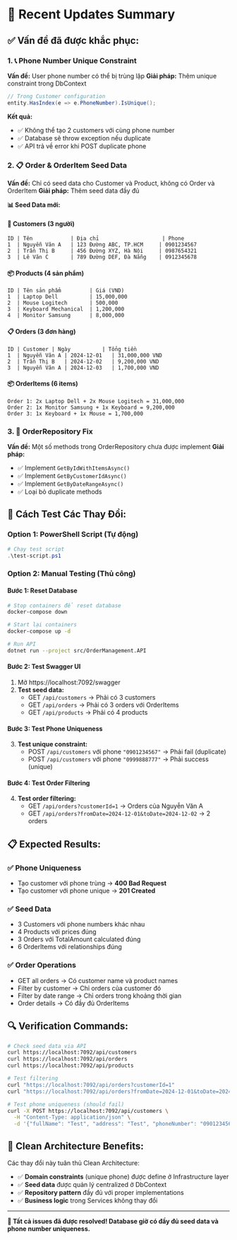 # 🔄 Recent Updates Summary

## ✅ **Vấn đề đã được khắc phục:**

### 1. 📞 **Phone Number Unique Constraint**
**Vấn đề:** User phone number có thể bị trùng lặp
**Giải pháp:** Thêm unique constraint trong DbContext

```csharp
// Trong Customer configuration
entity.HasIndex(e => e.PhoneNumber).IsUnique();
```

**Kết quả:** 
- ✅ Không thể tạo 2 customers với cùng phone number
- ✅ Database sẽ throw exception nếu duplicate
- ✅ API trả về error khi POST duplicate phone

### 2. 📋 **Order & OrderItem Seed Data**
**Vấn đề:** Chỉ có seed data cho Customer và Product, không có Order và OrderItem
**Giải pháp:** Thêm seed data đầy đủ

**📊 Seed Data mới:**

#### 👥 Customers (3 người)
```
ID | Tên            | Địa chỉ                    | Phone
1  | Nguyễn Văn A   | 123 Đường ABC, TP.HCM     | 0901234567
2  | Trần Thị B     | 456 Đường XYZ, Hà Nội     | 0987654321  
3  | Lê Văn C       | 789 Đường DEF, Đà Nẵng    | 0912345678
```

#### 📦 Products (4 sản phẩm)
```
ID | Tên sản phẩm         | Giá (VND)
1  | Laptop Dell          | 15,000,000
2  | Mouse Logitech       | 500,000
3  | Keyboard Mechanical  | 1,200,000  
4  | Monitor Samsung      | 8,000,000
```

#### 📋 Orders (3 đơn hàng)
```
ID | Customer | Ngày          | Tổng tiền
1  | Nguyễn Văn A | 2024-12-01   | 31,000,000 VND
2  | Trần Thị B   | 2024-12-02   | 9,200,000 VND
3  | Nguyễn Văn A | 2024-12-03   | 1,700,000 VND
```

#### 📦 OrderItems (6 items)
```
Order 1: 2x Laptop Dell + 2x Mouse Logitech = 31,000,000
Order 2: 1x Monitor Samsung + 1x Keyboard = 9,200,000  
Order 3: 1x Keyboard + 1x Mouse = 1,700,000
```

### 3. 🔧 **OrderRepository Fix**
**Vấn đề:** Một số methods trong OrderRepository chưa được implement
**Giải pháp:** 
- ✅ Implement `GetByIdWithItemsAsync()`
- ✅ Implement `GetByCustomerIdAsync()`  
- ✅ Implement `GetByDateRangeAsync()`
- ✅ Loại bỏ duplicate methods

## 🚀 **Cách Test Các Thay Đổi:**

### Option 1: PowerShell Script (Tự động)
```powershell
# Chạy test script
.\test-script.ps1
```

### Option 2: Manual Testing (Thủ công)

#### Bước 1: Reset Database
```bash
# Stop containers để reset database
docker-compose down

# Start lại containers
docker-compose up -d

# Run API  
dotnet run --project src/OrderManagement.API
```

#### Bước 2: Test Swagger UI
1. Mở https://localhost:7092/swagger
2. **Test seed data:**
   - GET `/api/customers` → Phải có 3 customers
   - GET `/api/orders` → Phải có 3 orders với OrderItems
   - GET `/api/products` → Phải có 4 products

#### Bước 3: Test Phone Uniqueness
3. **Test unique constraint:**
   - POST `/api/customers` với phone `"0901234567"` → Phải fail (duplicate)
   - POST `/api/customers` với phone `"0999888777"` → Phải success (unique)

#### Bước 4: Test Order Filtering  
4. **Test order filtering:**
   - GET `/api/orders?customerId=1` → Orders của Nguyễn Văn A
   - GET `/api/orders?fromDate=2024-12-01&toDate=2024-12-02` → 2 orders

## 📋 **Expected Results:**

### ✅ Phone Uniqueness
- Tạo customer với phone trùng → **400 Bad Request** 
- Tạo customer với phone unique → **201 Created**

### ✅ Seed Data
- 3 Customers với phone numbers khác nhau
- 4 Products với prices đúng
- 3 Orders với TotalAmount calculated đúng
- 6 OrderItems với relationships đúng

### ✅ Order Operations  
- GET all orders → Có customer name và product names
- Filter by customer → Chỉ orders của customer đó
- Filter by date range → Chỉ orders trong khoảng thời gian
- Order details → Có đầy đủ OrderItems

## 🔍 **Verification Commands:**

```bash
# Check seed data via API
curl https://localhost:7092/api/customers
curl https://localhost:7092/api/orders  
curl https://localhost:7092/api/products

# Test filtering
curl "https://localhost:7092/api/orders?customerId=1"
curl "https://localhost:7092/api/orders?fromDate=2024-12-01&toDate=2024-12-02"

# Test phone uniqueness (should fail)
curl -X POST https://localhost:7092/api/customers \
  -H "Content-Type: application/json" \
  -d '{"fullName": "Test", "address": "Test", "phoneNumber": "0901234567"}'
```

## 🎯 **Clean Architecture Benefits:**

Các thay đổi này tuân thủ Clean Architecture:
- ✅ **Domain constraints** (unique phone) được define ở Infrastructure layer
- ✅ **Seed data** được quản lý centralized ở DbContext
- ✅ **Repository pattern** đầy đủ với proper implementations
- ✅ **Business logic** trong Services không thay đổi

---

**🎉 Tất cả issues đã được resolved! Database giờ có đầy đủ seed data và phone number uniqueness.** 